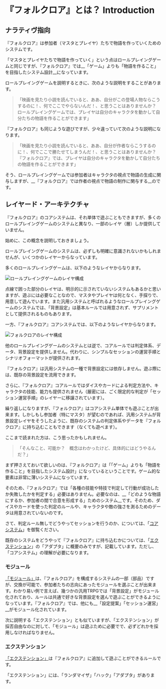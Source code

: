 # 『フォルクロア』とは？ Introduction

## ナラティヴ指向
『フォルクロア』は参加者（マスタとプレイヤ）たちで物語を作っていくためのシステムです。

「マスタとプレイヤたちで物語を作っていく」という点はロールプレイングゲームと同じですが、『フォルクロア』では__「ゲーム」よりも「物語を作ること」を目指したシステム設計__になっています。

ロールプレイングゲームを説明するときに、次のような説明をすることがあります。

> 「映画を見たり小説を読んでいると、ああ、自分がこの登場人物ならこうするのに！、何でここでやらないんだ！、と思うことはありませんか？　ロールプレイングゲームでは、プレイヤは自分のキャラクタを動かして自分たちの物語を作ることができます」

『フォルクロア』も同じような遊びですが、少々違っていて次のような説明になります。

> 「映画を見たり小説を読んでいると、ああ、自分が作者ならこうするのに！、何でここで勝たせてしまうんだ！、と思うことはありませんか？　『フォルクロア』では、プレイヤは自分のキャラクタを動かして自分たちの物語を作ることができます」

そう、ロールプレイングゲームでは参加者はキャラクタの視点で物語の生成に関与しますが、__『フォルクロア』では作者の視点で物語の制作に関与する__のです。

## レイヤード・アーキテクチャ
『フォルクロア』のコアシステムは、それ単体で遊ぶこともできますが、多くのロールプレイングゲームのシステムと異なり、一部のレイヤ（層）しか提供していません。

始めに、この概念を説明しておきましょう。

ロールプレイングゲームのシステムは、必ずしも明確に意識されないかもしれませんが、いくつかのレイヤーからなっています。

多くのロールプレイングゲームは、以下のようなレイヤからなります。

![ロールプレイングゲームのレイヤ構成](http://trpg-labo.com/rpg/forklore-layer-1.png)

点線で囲った部分のレイヤは、明示的に示されていないシステムもあるかと思いますが、遊ぶには必要なことなので、マスタやプレイヤは何となく、手探りで、用意して遊んでいます。また汎用システムと呼ばれるようなロールプレイングゲームのシステムでは、「背景設定」は基本ルールでは用意されず、サプリメントとして提供されるものもあります。

一方、『フォルクロア』コアシステムでは、以下のようなレイヤからなります。

![フォルクロアのレイヤ構成](http://trpg-labo.com/rpg/forklore-layer-2.png)


他のロールプレイングゲームのシステムとは逆で、コアルールでは判定体系、データ、背景設定を提供しません。代わりに、シンプルなセッションの運営手順とシナリオフォーマットが提供されます。

『フォルクロア』は汎用システムの一種で背景設定には依存しません。遊ぶ際には、既存の背景設定を流用できます。

さらに、『フォルクロア』コアルールではダイスやカードによる判定方法や、キャラクタの技能、能力も提供されません（厳密には、ごく限定的な判定が「セッション運営手順」のレイヤーに移譲されています）。

繰り返しになりますが、『フォルクロア』はコアシステム単体でも遊ぶことが出来ます。しかしもし参加者（特にマスタ）が望むのであれば、汎用システムが背景設定レイヤをそうしたように、既存のシステムの判定体系やデータを『フォルクロア』に持ち込むこともできます（なくても遊べます）。

ここまで読まれた方は、こう思ったかもしれません。

> 「そんなこと、可能か？　概念はわかったけど、具体的にはどうやるんだ？」

まず押さえておいて欲しいのは、『フォルクロア』は「「ゲーム」よりも「物語を作ること」を目指したシステム設計」になっているということです。ゲーム的な要素は非常に薄いシステムになっています。

そのため、『フォルクロア』では「各種の技能や特技で判定して行動が成功したか失敗したかを判定する」必要はありません。必要なのは、__「どのような物語にするか、参加者の間で合意を形成する」ためのシステム__です。そのため、ダイスやカードを使った判定のルールや、キャラクタや敵の強さを測るためのデータは用意されていないのです。

さて、判定ルール無しでどうやってセッションを行うのか、については、「[コアシステム](Core.md)」を御覧ください。

既存のシステムをどうやって『フォルクロア』に持ち込むかについては、「[エクステンション](Extension.md)」の「アダプタ」に概要のみですが、記載しています。ただし、「コアシステム」の理解が必要になります。

### モジュール

[「モジュール」](Module.md)は、『フォルクロア』を構成するシステムの一部（部品）ですが、交換が可能で、参加者たちの志向にあったモジュールを選ぶことが出来ます。わかり易い例で言えば、幾つかの汎用TRPGでは「背景設定」がモジュール化されており、ルールは共通で好きな背景設定を選んで遊ぶことができるようになっています。『フォルクロア』では、他にも__「設定提案」「セッション運営」__がモジュール化されています。

次に説明する「エクステンション」とも似ていますが、「エクステンション」が採否自由なのに対して、「モジュール」は遊ぶために必要でで、必ずどれかを採用しなければなりません。


### エクステンション

[「エクステンション」](Extension.md)は『フォルクロア』に追加して遊ぶことができるルールです。

「エクステンション」には、「ランダマイザ」「ハック」「アダプタ」があります。
